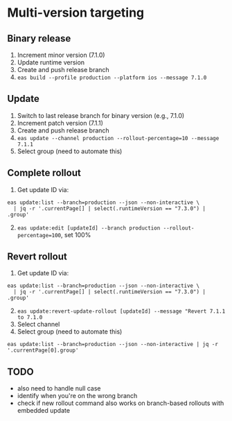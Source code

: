 # Multi-version targeting

## Binary release
1. Increment minor version (7.1.0)
2. Update runtime version
3. Create and push release branch
4. `eas build --profile production --platform ios --message 7.1.0`

## Update

1. Switch to last release branch for binary version (e.g., 7.1.0)
1. Increment patch version (7.1.1)
2. Create and push release branch
3. `eas update --channel production --rollout-percentage=10 --message 7.1.1`
4. Select group (need to automate this)

## Complete rollout
1. Get update ID via:
```
eas update:list --branch=production --json --non-interactive \
  | jq -r '.currentPage[] | select(.runtimeVersion == "7.3.0") | .group'
  ```
2. `eas update:edit [updateId] --branch production --rollout-percentage=100`, set 100%

## Revert rollout 
1. Get update ID via:
```
eas update:list --branch=production --json --non-interactive \
  | jq -r '.currentPage[] | select(.runtimeVersion == "7.3.0") | .group'
```
2. `eas update:revert-update-rollout [updateId] --message "Revert 7.1.1 to 7.1.0`
3. Select channel
4. Select group (need to automate this)

`eas update:list --branch=production --json --non-interactive | jq -r '.currentPage[0].group'`


## TODO
- also need to handle null case
- identify when you're on the wrong branch
- check if new rollout command also works on branch-based rollouts with embedded update